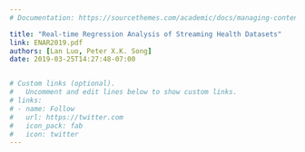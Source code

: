 ```yaml
---
# Documentation: https://sourcethemes.com/academic/docs/managing-content/

title: "Real-time Regression Analysis of Streaming Health Datasets"
link: ENAR2019.pdf
authors: [Lan Luo, Peter X.K. Song]
date: 2019-03-25T14:27:48-07:00


# Custom links (optional).
#   Uncomment and edit lines below to show custom links.
# links:
# - name: Follow
#   url: https://twitter.com
#   icon_pack: fab
#   icon: twitter
---
```

